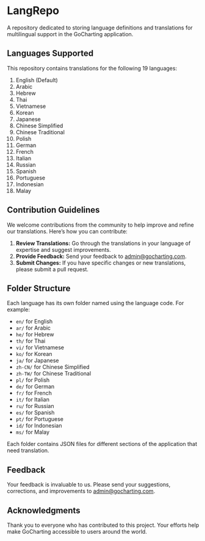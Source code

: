 # LangRepo

A repository dedicated to storing language definitions and translations for multilingual support in the GoCharting application.

## Languages Supported

This repository contains translations for the following 19 languages:

1. English (Default)
2. Arabic
3. Hebrew
4. Thai
5. Vietnamese
6. Korean
7. Japanese
8. Chinese Simplified
9. Chinese Traditional
10. Polish
11. German
12. French
13. Italian
14. Russian
15. Spanish
16. Portuguese
17. Indonesian
18. Malay

## Contribution Guidelines

We welcome contributions from the community to help improve and refine our translations. Here’s how you can contribute:

1. **Review Translations:** Go through the translations in your language of expertise and suggest improvements.
2. **Provide Feedback:** Send your feedback to [admin@gocharting.com](mailto:admin@gocharting.com).
3. **Submit Changes:** If you have specific changes or new translations, please submit a pull request.

## Folder Structure

Each language has its own folder named using the language code. For example:

- `en/` for English
- `ar/` for Arabic
- `he/` for Hebrew
- `th/` for Thai
- `vi/` for Vietnamese
- `ko/` for Korean
- `ja/` for Japanese
- `zh-CN/` for Chinese Simplified
- `zh-TW/` for Chinese Traditional
- `pl/` for Polish
- `de/` for German
- `fr/` for French
- `it/` for Italian
- `ru/` for Russian
- `es/` for Spanish
- `pt/` for Portuguese
- `id/` for Indonesian
- `ms/` for Malay

Each folder contains JSON files for different sections of the application that need translation.

## Feedback

Your feedback is invaluable to us. Please send your suggestions, corrections, and improvements to [admin@gocharting.com](mailto:admin@gocharting.com).

## Acknowledgments

Thank you to everyone who has contributed to this project. Your efforts help make GoCharting accessible to users around the world.
